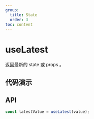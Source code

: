 ```yaml
---
group:
  title: State
  order: 3
toc: content
---
```


# useLatest

返回最新的 state 或 props 。

## 代码演示

<code src='./demos/basic.tsx'></code>

## API

```typescript
const latestValue = useLatest(value);
```
